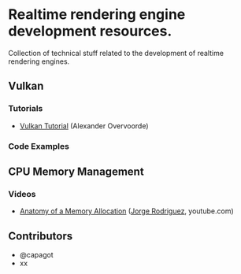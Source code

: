 # Realtime rendering engine development resources.

Collection of technical stuff related to the development of realtime rendering engines.

## Vulkan 

### Tutorials

* [Vulkan Tutorial](https://vulkan-tutorial.com) (Alexander Overvoorde)

### Code Examples

## CPU Memory Management

### Videos

* [Anatomy of a Memory Allocation](https://www.youtube.com/watch?v=c0g3S_2QxWM) ([Jorge Rodriguez](https://www.youtube.com/channel/UCEhBM2x5MG9-e_JSOzU068w), youtube.com)

Contributors
--------

* @capagot
* xx

